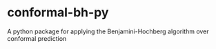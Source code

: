 # conformal-bh-py
A python package for applying the Benjamini-Hochberg algorithm over conformal prediction 
